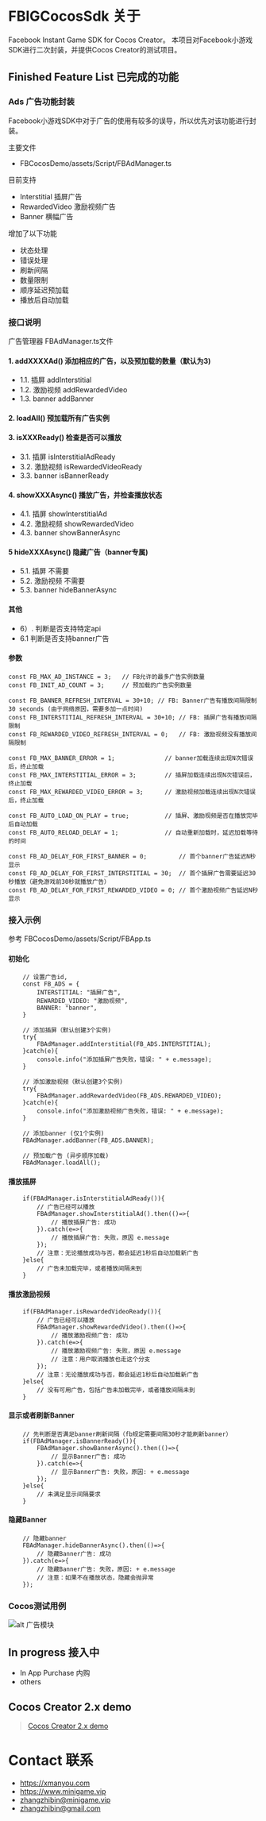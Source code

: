 # FBIGCocosSdk 关于
Facebook Instant Game SDK for Cocos Creator。
本项目对Facebook小游戏SDK进行二次封装，并提供Cocos Creator的测试项目。
## Finished Feature List 已完成的功能
### Ads 广告功能封装
Facebook小游戏SDK中对于广告的使用有较多的误导，所以优先对该功能进行封装。

主要文件
* FBCocosDemo/assets/Script/FBAdManager.ts

目前支持
* Interstitial 插屏广告
* RewardedVideo 激励视频广告
* Banner 横幅广告

增加了以下功能
* 状态处理
* 错误处理
* 刷新间隔
* 数量限制
* 顺序延迟预加载
* 播放后自动加载
### 接口说明
广告管理器 FBAdManager.ts文件
#### 1. addXXXXAd() 添加相应的广告，以及预加载的数量（默认为3)
* 1.1. 插屏 addInterstitial
* 1.2. 激励视频 addRewardedVideo
* 1.3. banner addBanner

#### 2. loadAll() 预加载所有广告实例

#### 3. isXXXReady() 检查是否可以播放
* 3.1. 插屏  isInterstitialAdReady
* 3.2. 激励视频 isRewardedVideoReady
* 3.3. banner isBannerReady

#### 4. showXXXAsync() 播放广告，并检查播放状态
* 4.1. 插屏 showInterstitialAd
* 4.2. 激励视频 showRewardedVideo
* 4.3. banner showBannerAsync

#### 5 hideXXXAsync() 隐藏广告（banner专属)
* 5.1. 插屏 不需要
* 5.2. 激励视频 不需要
* 5.3. banner hideBannerAsync

#### 其他
* 6）. 判断是否支持特定api
* 6.1 判断是否支持banner广告
#### 参数
```
const FB_MAX_AD_INSTANCE = 3;   // FB允许的最多广告实例数量
const FB_INIT_AD_COUNT = 3;     // 预加载的广告实例数量

const FB_BANNER_REFRESH_INTERVAL = 30+10; // FB: Banner广告有播放间隔限制 30 seconds (由于网络原因，需要多加一点时间)
const FB_INTERSTITIAL_REFRESH_INTERVAL = 30+10; // FB: 插屏广告有播放间隔限制
const FB_REWARDED_VIDEO_REFRESH_INTERVAL = 0;   // FB: 激励视频没有播放间隔限制

const FB_MAX_BANNER_ERROR = 1;              // banner加载连续出现N次错误后，终止加载
const FB_MAX_INTERSTITIAL_ERROR = 3;        // 插屏加载连续出现N次错误后，终止加载
const FB_MAX_REWARDED_VIDEO_ERROR = 3;      // 激励视频加载连续出现N次错误后，终止加载

const FB_AUTO_LOAD_ON_PLAY = true;          // 插屏、激励视频是否在播放完毕后自动加载
const FB_AUTO_RELOAD_DELAY = 1;             // 自动重新加载时，延迟加载等待的时间

const FB_AD_DELAY_FOR_FIRST_BANNER = 0;         // 首个banner广告延迟N秒显示
const FB_AD_DELAY_FOR_FIRST_INTERSTITIAL = 30;  // 首个插屏广告需要延迟30秒播放（避免游戏前30秒就播放广告）
const FB_AD_DELAY_FOR_FIRST_REWARDED_VIDEO = 0; // 首个激励视频广告延迟N秒显示
```
### 接入示例
参考 FBCocosDemo/assets/Script/FBApp.ts
#### 初始化
```
    // 设置广告id,
    const FB_ADS = {
        INTERSTITIAL: "插屏广告",
        REWARDED_VIDEO: "激励视频",
        BANNER: "banner",
    }

    // 添加插屏（默认创建3个实例)
    try{
        FBAdManager.addInterstitial(FB_ADS.INTERSTITIAL);
    }catch(e){
        console.info("添加插屏广告失败，错误: " + e.message);
    }

    // 添加激励视频（默认创建3个实例)
    try{
        FBAdManager.addRewardedVideo(FB_ADS.REWARDED_VIDEO);        
    }catch(e){
        console.info("添加激励视频广告失败，错误: " + e.message);
    }

    // 添加banner (仅1个实例)
    FBAdManager.addBanner(FB_ADS.BANNER);

    // 预加载广告 (异步顺序加载)
    FBAdManager.loadAll();
```

#### 播放插屏
```
    if(FBAdManager.isInterstitialAdReady()){
        // 广告已经可以播放
        FBAdManager.showInterstitialAd().then(()=>{
            // 播放插屏广告: 成功
        }).catch(e=>{
            // 播放插屏广告: 失败，原因 e.message
        });
        // 注意：无论播放成功与否，都会延迟1秒后自动加载新广告
    }else{
        // 广告未加载完毕，或者播放间隔未到
    }
```

#### 播放激励视频
```
    if(FBAdManager.isRewardedVideoReady()){
        // 广告已经可以播放
        FBAdManager.showRewardedVideo().then(()=>{
            // 播放激励视频广告: 成功
        }).catch(e=>{
            // 播放激励视频广告: 失败，原因 e.message
            // 注意：用户取消播放也走这个分支
        });
        // 注意：无论播放成功与否，都会延迟1秒后自动加载新广告
    }else{
        // 没有可用广告，包括广告未加载完毕，或者播放间隔未到
    }
```

#### 显示或者刷新Banner
```
    // 先判断是否满足banner刷新间隔（fb规定需要间隔30秒才能刷新banner）
    if(FBAdManager.isBannerReady()){
        FBAdManager.showBannerAsync().then(()=>{
            // 显示Banner广告: 成功
        }).catch(e=>{
            // 显示Banner广告: 失败，原因: + e.message
        });
    }else{
        // 未满足显示间隔要求
    }
```
#### 隐藏Banner
```
    // 隐藏banner
    FBAdManager.hideBannerAsync().then(()=>{
        // 隐藏Banner广告: 成功
    }).catch(e=>{
        // 隐藏Banner广告: 失败，原因: + e.message
        // 注意：如果不在播放状态，隐藏会抛异常
    });
```

### Cocos测试用例
![alt 广告模块](images/FBIG-Cocos-01.png)


## In progress 接入中
* In App Purchase 内购
* others

## Cocos Creator 2.x demo
> [Cocos Creator 2.x demo](FBCocosDemo/README.md)

# Contact 联系
* https://xmanyou.com
* https://www.minigame.vip
* zhangzhibin@minigame.vip
* zhangzhibin@gmail.com